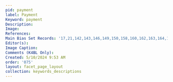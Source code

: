 ```yaml
---
pid: payment
label: Payment
Keyword: payment
Description: 
Image: 
References: 
Main Bias Set Records: '17,21,142,143,146,149,150,158,160,162,163,164,167,178,189,194,196,197,204,212,216,326'
Editor(s): 
Image Caption: 
Comments (K4BL Only): 
Created: 5/10/2024 9:53 AM
order: '075'
layout: facet_page_layout
collection: keywords_descriptions
---
```


